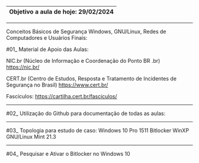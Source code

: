 |Objetivo a aula de hoje: 29/02/2024|
| :---|

---

Conceitos Básicos de Segurança Windows, GNU/Linux, Redes de Computadores e Usuários Finais:

#01_ Material de Apoio das Aulas:

NIC.br (Núcleo de Informação e Coordenação do Ponto BR .br)
https://nic.br/

CERT.br (Centro de Estudos, Resposta e Tratamento de Incidentes de Segurança no Brasil)
https://www.cert.br/

Fascículos: https://cartilha.cert.br/fasciculos/

---

#02_ Utilização do Github para documentação de todas as aulas:

---

#03_ Topologia para estudo de caso:
		Windows 10 Pro 1511		Bitlocker
		WinXP
		GNU/Linux Mint 21.3

---

#04_ Pesquisar e Ativar o Bitlocker no Windows 10
